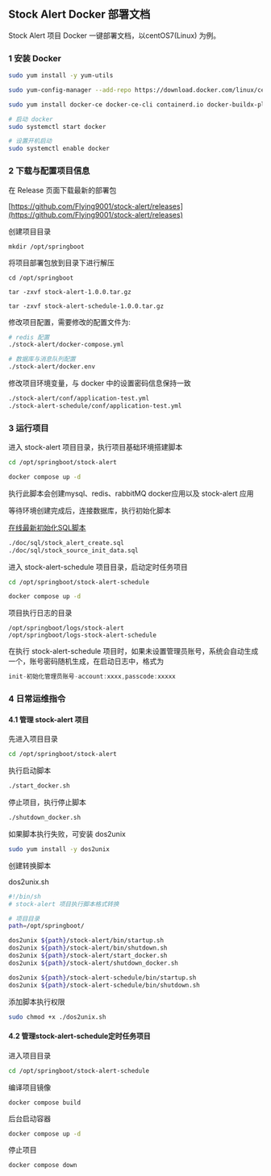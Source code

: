 ## Stock Alert Docker 部署文档

Stock Alert 项目 Docker 一键部署文档，以centOS7(Linux) 为例。



### 1 安装 Docker

```bash
sudo yum install -y yum-utils

sudo yum-config-manager --add-repo https://download.docker.com/linux/centos/docker-ce.repo

sudo yum install docker-ce docker-ce-cli containerd.io docker-buildx-plugin docker-compose-plugin

# 启动 docker
sudo systemctl start docker

# 设置开机启动
sudo systemctl enable docker
```



### 2 下载与配置项目信息

在 Release 页面下载最新的部署包  

[https://github.com/Flying9001/stock-alert/releases](https://github.com/Flying9001/stock-alert/releases)  

创建项目目录  

```
mkdir /opt/springboot
```

将项目部署包放到目录下进行解压  

```
cd /opt/springboot

tar -zxvf stock-alert-1.0.0.tar.gz 

tar -zxvf stock-alert-schedule-1.0.0.tar.gz 
```

修改项目配置，需要修改的配置文件为:  

```bash
# redis 配置
./stock-alert/docker-compose.yml

# 数据库与消息队列配置
./stock-alert/docker.env
```

修改项目环境变量，与 docker 中的设置密码信息保持一致  

```bash
./stock-alert/conf/application-test.yml
./stock-alert-schedule/conf/application-test.yml
```



### 3 运行项目

进入 stock-alert 项目目录，执行项目基础环境搭建脚本  

```bash
cd /opt/springboot/stock-alert

docker compose up -d 
```

执行此脚本会创建mysql、redis、rabbitMQ docker应用以及 stock-alert 应用  

等待环境创建完成后，连接数据库，执行初始化脚本  

[在线最新初始化SQL脚本](https://github.com/Flying9001/stock-alert/tree/master/doc/sql)  

```bash
./doc/sql/stock_alert_create.sql
./doc/sql/stock_source_init_data.sql
```

进入 stock-alert-schedule 项目目录，启动定时任务项目  

```bash
cd /opt/springboot/stock-alert-schedule

docker compose up -d
```

项目执行日志的目录  

```
/opt/springboot/logs/stock-alert
/opt/springboot/logs-stock-alert-schedule
```

在执行 stock-alert-schedule 项目时，如果未设置管理员账号，系统会自动生成一个，账号密码随机生成，在启动日志中，格式为  

```verilog
init-初始化管理员账号-account:xxxx,passcode:xxxxx
```



### 4 日常运维指令

#### 4.1 管理 stock-alert 项目  

先进入项目目录  

```bash
cd /opt/springboot/stock-alert
```

执行启动脚本  

```bash
./start_docker.sh
```

停止项目，执行停止脚本

```bash
./shutdown_docker.sh
```

如果脚本执行失败，可安装 dos2unix  

```bash
sudo yum install -y dos2unix 
```

创建转换脚本 

dos2unix.sh  

```bash
#!/bin/sh
# stock-alert 项目执行脚本格式转换

# 项目目录
path=/opt/springboot/

dos2unix ${path}/stock-alert/bin/startup.sh
dos2unix ${path}/stock-alert/bin/shutdown.sh
dos2unix ${path}/stock-alert/start_docker.sh
dos2unix ${path}/stock-alert/shutdown_docker.sh

dos2unix ${path}/stock-alert-schedule/bin/startup.sh
dos2unix ${path}/stock-alert-schedule/bin/shutdown.sh
```

添加脚本执行权限  

```bash
sudo chmod +x ./dos2unix.sh
```



#### 4.2 管理stock-alert-schedule定时任务项目

进入项目目录

```bash
cd /opt/springboot/stock-alert-schedule
```

编译项目镜像

```
docker compose build
```

后台启动容器

```bash
docker compose up -d
```

停止项目

```bash
docker compose down
```

